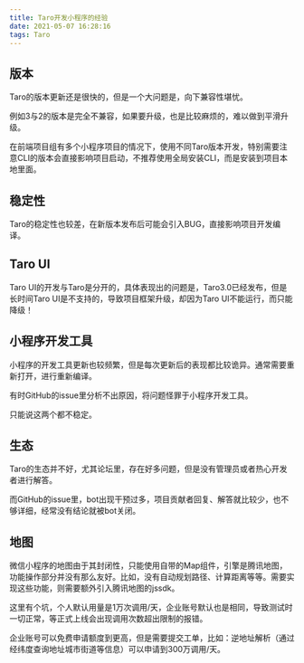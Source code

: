 ```yaml
---
title: Taro开发小程序的经验
date: 2021-05-07 16:28:16
tags: Taro
---
```


## 版本

Taro的版本更新还是很快的，但是一个大问题是，向下兼容性堪忧。

例如3与2的版本是完全不兼容，如果要升级，也是比较麻烦的，难以做到平滑升级。

在前端项目组有多个小程序项目的情况下，使用不同Taro版本开发，特别需要注意CLI的版本会直接影响项目启动，不推荐使用全局安装CLI，而是安装到项目本地里面。

## 稳定性

Taro的稳定性也较差，在新版本发布后可能会引入BUG，直接影响项目开发编译。

## Taro UI

Taro UI的开发与Taro是分开的，具体表现出的问题是，Taro3.0已经发布，但是长时间Taro UI是不支持的，导致项目框架升级，却因为Taro UI不能运行，而只能降级！

## 小程序开发工具

小程序的开发工具更新也较频繁，但是每次更新后的表现都比较诡异。通常需要重新打开，进行重新编译。

有时GitHub的issue里分析不出原因，将问题怪罪于小程序开发工具。

只能说这两个都不稳定。

## 生态

Taro的生态并不好，尤其论坛里，存在好多问题，但是没有管理员或者热心开发者进行解答。

而GitHub的issue里，bot出现干预过多，项目贡献者回复、解答就比较少，也不够详细，经常没有结论就被bot关闭。

## 地图   

微信小程序的地图由于其封闭性，只能使用自带的Map组件，引擎是腾讯地图，功能操作部分并没有那么友好。比如，没有自动规划路径、计算距离等等。需要实现这些功能，则需要额外引入腾讯地图的jssdk。

这里有个坑，个人默认用量是1万次调用/天，企业账号默认也是相同，导致测试时一切正常，等正式上线会出现调用次数超出限制的报错。

企业账号可以免费申请额度到更高，但是需要提交工单，比如：逆地址解析（通过经纬度查询地址城市街道等信息）可以申请到300万调用/天。

